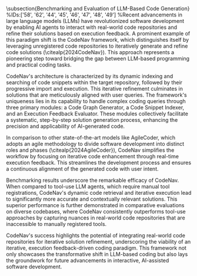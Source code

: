 \subsection{Benchmarking and Evaluation of LLM-Based Code Generation}
%IDs:['58', '62', '44', '45', '46', '47', '48', '49']
%Recent advancements in large language models (LLMs) have revolutionized software development by enabling AI agents to interact with real-world code repositories and refine their solutions based on execution feedback. A prominent example of this paradigm shift is the CodeNav framework, which distinguishes itself by leveraging unregistered code repositories to iteratively generate and refine code solutions (\citealp{2024CodeNav}). This approach represents a pioneering step toward bridging the gap between LLM-based programming and practical coding tasks.

CodeNav's architecture is characterized by its dynamic indexing and searching of code snippets within the target repository, followed by their progressive import and execution. This iterative refinement culminates in solutions that are meticulously aligned with user queries. The framework's uniqueness lies in its capability to handle complex coding queries through three primary modules: a Code Graph Generator, a Code Snippet Indexer, and an Execution Feedback Evaluator. These modules collectively facilitate a systematic, step-by-step solution generation process, enhancing the precision and applicability of AI-generated code.

In comparison to other state-of-the-art models like AgileCoder, which adopts an agile methodology to divide software development into distinct roles and phases (\citealp{2024AgileCoder}), CodeNav simplifies the workflow by focusing on iterative code enhancement through real-time execution feedback. This streamlines the development process and ensures a continuous alignment of the generated code with user intent.

Benchmarking results underscore the remarkable efficacy of CodeNav. When compared to tool-use LLM agents, which require manual tool registrations, CodeNav's dynamic code retrieval and iterative execution lead to significantly more accurate and contextually relevant solutions. This superior performance is further demonstrated in comparative evaluations on diverse codebases, where CodeNav consistently outperforms tool-use approaches by capturing nuances in real-world code repositories that are inaccessible to manually registered tools.

CodeNav's success highlights the potential of integrating real-world code repositories for iterative solution refinement, underscoring the viability of an iterative, execution feedback-driven coding paradigm. This framework not only showcases the transformative shift in LLM-based coding but also lays the groundwork for future advancements in interactive, AI-assisted software development.